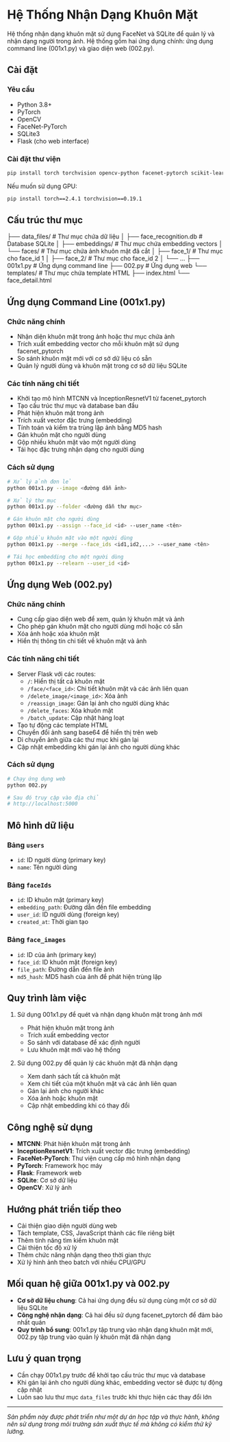 # Hệ Thống Nhận Dạng Khuôn Mặt

Hệ thống nhận dạng khuôn mặt sử dụng FaceNet và SQLite để quản lý và nhận dạng người trong ảnh. Hệ thống gồm hai ứng dụng chính: ứng dụng command line (001x1.py) và giao diện web (002.py).

## Cài đặt

### Yêu cầu

- Python 3.8+
- PyTorch
- OpenCV
- FaceNet-PyTorch
- SQLite3
- Flask (cho web interface)

### Cài đặt thư viện

```bash
pip install torch torchvision opencv-python facenet-pytorch scikit-learn flask
```

Nếu muốn sử dụng GPU:

```bash
pip install torch==2.4.1 torchvision==0.19.1
```

## Cấu trúc thư mục

├── data_files/ # Thư mục chứa dữ liệu
│ ├── face_recognition.db # Database SQLite
│ ├── embeddings/ # Thư mục chứa embedding vectors
│ └── faces/ # Thư mục chứa ảnh khuôn mặt đã cắt
│ ├── face_1/ # Thư mục cho face_id 1
│ ├── face_2/ # Thư mục cho face_id 2
│ └── ...
├── 001x1.py # Ứng dụng command line
├── 002.py # Ứng dụng web
└── templates/ # Thư mục chứa template HTML
├── index.html
└── face_detail.html

## Ứng dụng Command Line (001x1.py)

### Chức năng chính

- Nhận diện khuôn mặt trong ảnh hoặc thư mục chứa ảnh
- Trích xuất embedding vector cho mỗi khuôn mặt sử dụng facenet_pytorch
- So sánh khuôn mặt mới với cơ sở dữ liệu có sẵn
- Quản lý người dùng và khuôn mặt trong cơ sở dữ liệu SQLite

### Các tính năng chi tiết

- Khởi tạo mô hình MTCNN và InceptionResnetV1 từ facenet_pytorch
- Tạo cấu trúc thư mục và database ban đầu
- Phát hiện khuôn mặt trong ảnh
- Trích xuất vector đặc trưng (embedding)
- Tính toán và kiểm tra trùng lặp ảnh bằng MD5 hash
- Gán khuôn mặt cho người dùng
- Gộp nhiều khuôn mặt vào một người dùng
- Tái học đặc trưng nhận dạng cho người dùng

### Cách sử dụng

```bash
# Xử lý ảnh đơn lẻ
python 001x1.py --image <đường dẫn ảnh>

# Xử lý thư mục
python 001x1.py --folder <đường dẫn thư mục>

# Gán khuôn mặt cho người dùng
python 001x1.py --assign --face_id <id> --user_name <tên>

# Gộp nhiều khuôn mặt vào một người dùng
python 001x1.py --merge --face_ids <id1,id2,...> --user_name <tên>

# Tái học embedding cho một người dùng
python 001x1.py --relearn --user_id <id>
```

## Ứng dụng Web (002.py)

### Chức năng chính

- Cung cấp giao diện web để xem, quản lý khuôn mặt và ảnh
- Cho phép gán khuôn mặt cho người dùng mới hoặc có sẵn
- Xóa ảnh hoặc xóa khuôn mặt
- Hiển thị thông tin chi tiết về khuôn mặt và ảnh

### Các tính năng chi tiết

- Server Flask với các routes:
  - `/`: Hiển thị tất cả khuôn mặt
  - `/face/<face_id>`: Chi tiết khuôn mặt và các ảnh liên quan
  - `/delete_image/<image_id>`: Xóa ảnh
  - `/reassign_image`: Gán lại ảnh cho người dùng khác
  - `/delete_faces`: Xóa khuôn mặt
  - `/batch_update`: Cập nhật hàng loạt
- Tạo tự động các template HTML
- Chuyển đổi ảnh sang base64 để hiển thị trên web
- Di chuyển ảnh giữa các thư mục khi gán lại
- Cập nhật embedding khi gán lại ảnh cho người dùng khác

### Cách sử dụng

```bash
# Chạy ứng dụng web
python 002.py

# Sau đó truy cập vào địa chỉ
# http://localhost:5000
```

## Mô hình dữ liệu

### Bảng `users`

- `id`: ID người dùng (primary key)
- `name`: Tên người dùng

### Bảng `faceIds`

- `id`: ID khuôn mặt (primary key)
- `embedding_path`: Đường dẫn đến file embedding
- `user_id`: ID người dùng (foreign key)
- `created_at`: Thời gian tạo

### Bảng `face_images`

- `id`: ID của ảnh (primary key)
- `face_id`: ID khuôn mặt (foreign key)
- `file_path`: Đường dẫn đến file ảnh
- `md5_hash`: MD5 hash của ảnh để phát hiện trùng lặp

## Quy trình làm việc

1. Sử dụng 001x1.py để quét và nhận dạng khuôn mặt trong ảnh mới
   - Phát hiện khuôn mặt trong ảnh
   - Trích xuất embedding vector
   - So sánh với database để xác định người
   - Lưu khuôn mặt mới vào hệ thống

2. Sử dụng 002.py để quản lý các khuôn mặt đã nhận dạng
   - Xem danh sách tất cả khuôn mặt
   - Xem chi tiết của một khuôn mặt và các ảnh liên quan
   - Gán lại ảnh cho người khác
   - Xóa ảnh hoặc khuôn mặt
   - Cập nhật embedding khi có thay đổi

## Công nghệ sử dụng

- **MTCNN**: Phát hiện khuôn mặt trong ảnh
- **InceptionResnetV1**: Trích xuất vector đặc trưng (embedding)
- **FaceNet-PyTorch**: Thư viện cung cấp mô hình nhận dạng
- **PyTorch**: Framework học máy
- **Flask**: Framework web
- **SQLite**: Cơ sở dữ liệu
- **OpenCV**: Xử lý ảnh

## Hướng phát triển tiếp theo

- Cải thiện giao diện người dùng web
- Tách template, CSS, JavaScript thành các file riêng biệt
- Thêm tính năng tìm kiếm khuôn mặt
- Cải thiện tốc độ xử lý
- Thêm chức năng nhận dạng theo thời gian thực
- Xử lý hình ảnh theo batch với nhiều CPU/GPU

## Mối quan hệ giữa 001x1.py và 002.py

- **Cơ sở dữ liệu chung**: Cả hai ứng dụng đều sử dụng cùng một cơ sở dữ liệu SQLite
- **Công nghệ nhận dạng**: Cả hai đều sử dụng facenet_pytorch để đảm bảo nhất quán
- **Quy trình bổ sung**: 001x1.py tập trung vào nhận dạng khuôn mặt mới, 002.py tập trung vào quản lý khuôn mặt đã nhận dạng

## Lưu ý quan trọng

- Cần chạy 001x1.py trước để khởi tạo cấu trúc thư mục và database
- Khi gán lại ảnh cho người dùng khác, embedding vector sẽ được tự động cập nhật
- Luôn sao lưu thư mục `data_files` trước khi thực hiện các thay đổi lớn

---

*Sản phẩm này được phát triển như một dự án học tập và thực hành, không nên sử dụng trong môi trường sản xuất thực tế mà không có kiểm thử kỹ lưỡng.*

